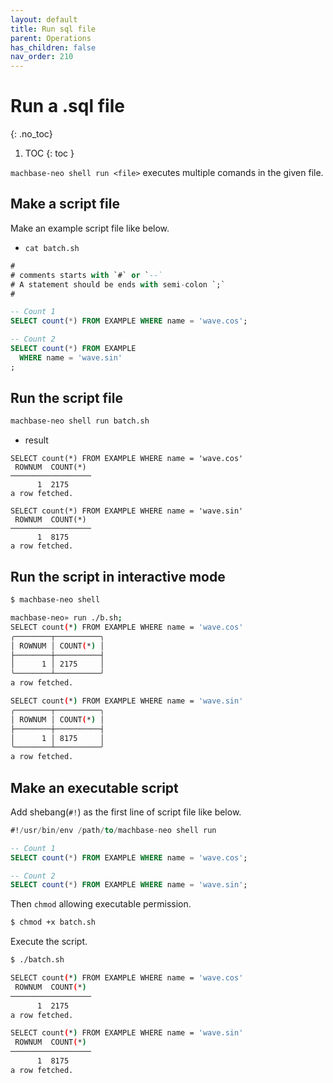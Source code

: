 ```yaml
---
layout: default
title: Run sql file
parent: Operations
has_children: false
nav_order: 210
---
```


# Run a .sql file
{: .no_toc}

1. TOC
{: toc }

`machbase-neo shell run <file>` executes multiple comands in the given file.

## Make a script file

Make an example script file like below.

- `cat batch.sh`

```sql
#
# comments starts with `#` or `--`
# A statement should be ends with semi-colon `;`
#

-- Count 1
SELECT count(*) FROM EXAMPLE WHERE name = 'wave.cos';

-- Count 2
SELECT count(*) FROM EXAMPLE 
  WHERE name = 'wave.sin'
;
```

## Run the script file

```sh
machbase-neo shell run batch.sh
```

- result

```
SELECT count(*) FROM EXAMPLE WHERE name = 'wave.cos'
 ROWNUM  COUNT(*)
──────────────────
      1  2175
a row fetched.

SELECT count(*) FROM EXAMPLE WHERE name = 'wave.sin'
 ROWNUM  COUNT(*)
──────────────────
      1  8175
a row fetched.
```

## Run the script in interactive mode

```sh
$ machbase-neo shell

machbase-neo» run ./b.sh;
SELECT count(*) FROM EXAMPLE WHERE name = 'wave.cos'
╭────────┬──────────╮
│ ROWNUM │ COUNT(*) │
├────────┼──────────┤
│      1 │ 2175     │
╰────────┴──────────╯
a row fetched.

SELECT count(*) FROM EXAMPLE WHERE name = 'wave.sin'
╭────────┬──────────╮
│ ROWNUM │ COUNT(*) │
├────────┼──────────┤
│      1 │ 8175     │
╰────────┴──────────╯
a row fetched.
```

## Make an executable script

Add shebang(`#!`) as the first line of script file like below.

```sql
#!/usr/bin/env /path/to/machbase-neo shell run

-- Count 1
SELECT count(*) FROM EXAMPLE WHERE name = 'wave.cos';

-- Count 2
SELECT count(*) FROM EXAMPLE WHERE name = 'wave.sin';
```

Then `chmod` allowing executable permission.

```sh
$ chmod +x batch.sh
```

Execute the script.

```sh
$ ./batch.sh

SELECT count(*) FROM EXAMPLE WHERE name = 'wave.cos'
 ROWNUM  COUNT(*)
──────────────────
      1  2175
a row fetched.

SELECT count(*) FROM EXAMPLE WHERE name = 'wave.sin'
 ROWNUM  COUNT(*)
──────────────────
      1  8175
a row fetched.
```